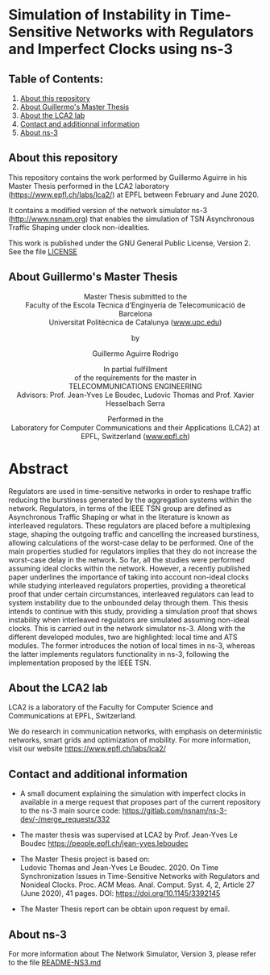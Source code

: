 Simulation of Instability in Time-Sensitive Networks with Regulators and Imperfect Clocks using ns-3
================================

## Table of Contents:

1) [About this repository](#about-this-repository)
2) [About Guillermo's Master Thesis](#about-guillermo's-master-thesis)
3) [About the LCA2 lab](#about-the-lca2-lab)
4) [Contact and additionnal information](#contact-and-additional-information)
5) [About ns-3](#about-ns-3)

## About this repository

This repository contains the work performed by Guillermo Aguirre in his Master Thesis performed in the LCA2 laboratory (https://www.epfl.ch/labs/lca2/) at EPFL between February and June 2020.

It contains a modified version of the network simulator ns-3 (http://www.nsnam.org) that enables the simulation of TSN Asynchronous Traffic Shaping under clock non-idealities.

This work is published under the GNU General Public License, Version 2. See the file [LICENSE](LICENSE)

## About Guillermo's Master Thesis

<center>

Master Thesis
submitted to the  
Faculty of the Escola Tècnica d’Enginyeria de Telecomunicació de Barcelona  
Universitat Politècnica de Catalunya  (www.upc.edu)

by

Guillermo Aguirre Rodrigo  

In partial fulfillment  
of the requirements for the master in  
TELECOMMUNICATIONS ENGINEERING  
Advisors: Prof. Jean-Yves Le Boudec, Ludovic Thomas and Prof. Xavier Hesselbach Serra  

Performed in the  
Laboratory for Computer Communications and their Applications (LCA2) at EPFL, Switzerland (www.epfl.ch)

</center>

# Abstract

Regulators are used in time-sensitive networks in order to reshape traffic reducing the burstiness
generated by the aggregation systems within the network. Regulators, in terms of the IEEE
TSN group are defined as Asynchronous Traffic Shaping or what in the literature is known
as interleaved regulators. These regulators are placed before a multiplexing stage, shaping the
outgoing traffic and cancelling the increased burstiness, allowing calculations of the worst-case
delay to be performed. One of the main properties studied for regulators implies that they
do not increase the worst-case delay in the network. So far, all the studies were performed
assuming ideal clocks within the network. However, a recently published paper underlines
the importance of taking into account non-ideal clocks while studying interleaved regulators
properties, providing a theoretical proof that under certain circumstances, interleaved regulators
can lead to system instability due to the unbounded delay through them. This thesis intends to
continue with this study, providing a simulation proof that shows instability when interleaved
regulators are simulated assuming non-ideal clocks. This is carried out in the network simulator
ns-3. Along with the different developed modules, two are highlighted: local time and ATS
modules. The former introduces the notion of local times in ns-3, whereas the latter implements
regulators functionality in ns-3, following the implementation proposed by the IEEE TSN.

## About the LCA2 lab

LCA2 is a laboratory of the Faculty for Computer Science and Communications at EPFL, Switzerland.

We do research in communication networks, with emphasis on deterministic networks, smart grids and optimization of mobility. For more information, visit our website https://www.epfl.ch/labs/lca2/

## Contact and additional information

* A small document explaining the simulation with imperfect clocks in available in a merge request that proposes part of the current repository to the ns-3 main source code: https://gitlab.com/nsnam/ns-3-dev/-/merge_requests/332

* The master thesis was supervised at LCA2 by Prof. Jean-Yves Le Boudec https://people.epfl.ch/jean-yves.leboudec

* The Master Thesis project is based on:  
Ludovic Thomas and Jean-Yves Le Boudec. 2020. On Time Synchronization Issues in Time-Sensitive Networks with Regulators and Nonideal Clocks. Proc. ACM Meas. Anal. Comput. Syst. 4, 2, Article 27 (June 2020), 41 pages. DOI: https://doi.org/10.1145/3392145

* The Master Thesis report can be obtain upon request by email.

## About ns-3

For more information about The Network Simulator, Version 3, please refer to the file [README-NS3.md](README-NS3.md)
